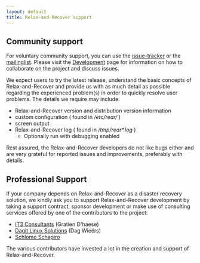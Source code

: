 ```yaml
---
layout: default
title: Relax-and-Recover support
---
```


## Community support
For voluntary community support, you can use the
[issue-tracker](http://github.com/rear/rear/issues) or the
[mailinglist](https://lists.relax-and-recover.org/lists/listinfo/rear-users).
Please visit the [Development](/development/) page for information on
how to collaborate on the project and discuss issues.

We expect users to try the latest release, understand the basic concepts of
Relax-and-Recover and provide us with as much detail as possible regarding
the experienced problem(s) in order to quickly resolve user problems.
The details we require may include:

 - Relax-and-Recover version and distribution version information
 - custom configuration ( found in */etc/rear/* )
 - screen output
 - Relax-and-Recover log ( found in */tmp/rear\*.log* )
   - Optionally run with debugging enabled

Rest assured, the Relax-and-Recover developers do not like bugs either
and are very grateful for reported issues and improvements, preferably
with details.


## Professional Support
If your company depends on Relax-and-Recover as a disaster recovery solution,
we kindly ask you to support Relax-and-Recover development by taking a support
contract, sponsor development or make use of consulting services offered by
one of the contributors to the project:

 - [IT3 Consultants](http://www.it3.be/) (Gratien D'haese)
 - [Dagit Linux Solutions](http://dagit.net/) (Dag Wieërs)
 - [Schlomo Schapiro](mailto:rear-commercial@schlomo.schapiro.org)

The various contributors have invested a lot in the creation and support
of Relax-and-Recover.

